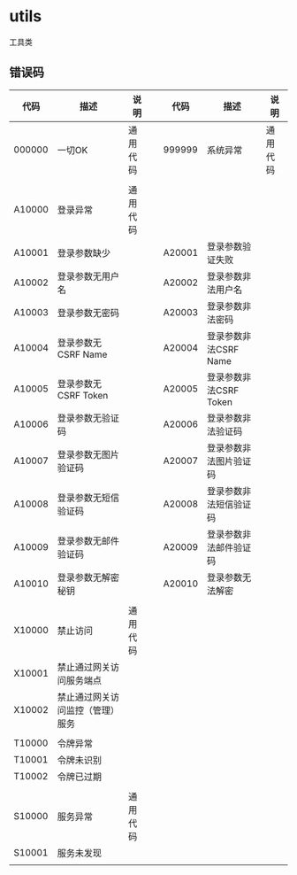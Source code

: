 # utils

工具类

## 错误码

| 代码 | 描述 | 说明 |  | 代码 | 描述 | 说明 |
| ---- | ---- | ---- | ---- |  ---- | ---- | ---- |
| 000000 | 一切OK | 通用代码 |  | 999999 | 系统异常 | 通用代码 |
|  |  |  |  |  |  |  |
| A10000 | 登录异常 | 通用代码 |  |  |  |  |
| A10001 | 登录参数缺少 |  |  | A20001 | 登录参数验证失败 |  |
| A10002 | 登录参数无用户名 |  |  | A20002 | 登录参数非法用户名 |  |
| A10003 | 登录参数无密码 |  |  | A20003 | 登录参数非法密码 |  |
| A10004 | 登录参数无CSRF Name |  |  | A20004 | 登录参数非法CSRF Name |  |
| A10005 | 登录参数无CSRF Token |  |  | A20005 | 登录参数非法CSRF Token |  |
| A10006 | 登录参数无验证码 |  |  | A20006 | 登录参数非法验证码 |  |
| A10007 | 登录参数无图片验证码 |  |  | A20007 | 登录参数非法图片验证码 |  |
| A10008 | 登录参数无短信验证码 |  |  | A20008 | 登录参数非法短信验证码 |  |
| A10009 | 登录参数无邮件验证码 |  |  | A20009 | 登录参数非法邮件验证码 |  |
| A10010 | 登录参数无解密秘钥 |  |  | A20010 | 登录参数无法解密 |  |
|  |  |  |  |  |  |  |
| X10000 | 禁止访问 | 通用代码 |  |  |  |  |
| X10001 | 禁止通过网关访问服务端点 |  |  |  |  |  |
| X10002 | 禁止通过网关访问监控（管理）服务 |  |  |  |  |  |
|  |  |  |  |  |  |  |
| T10000 | 令牌异常 |  |  |  |  |  |
| T10001 | 令牌未识别 |  |  |  |  |  |
| T10002 | 令牌已过期 |  |  |  |  |  |
|  |  |  |  |  |  |  |
| S10000 | 服务异常 | 通用代码 |  |  |  |  |
| S10001 | 服务未发现 |  |  |  |  |  |
|  |  |  |  |  |  |  |
